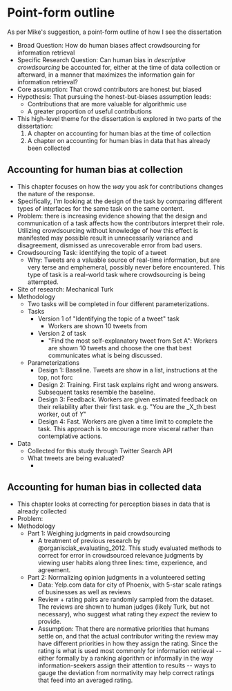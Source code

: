 Point-form outline
====================

As per Mike's suggestion, a point-form outline of how I see the dissertation

* Broad Question: How do human biases affect crowdsourcing for information retrieval
* Specific Research Question: Can human bias in _descriptive crowdsourcing_ be accounted for, either at the time of data collection or afterward, in a manner that maximizes the information gain for information retrieval?
* Core assumption: That crowd contributors are honest but biased
* Hypothesis: That pursuing the honest-but-biases assumption leads:
	* Contributions that are more valuable for algorithmic use
	* A greater proportion of useful contributions
* This high-level theme for the dissertation is explored in two parts of the dissertation:
	1) A chapter on accounting for human bias at the time of collection
	2) A chapter on accounting for human bias in data that has already been collected

## Accounting for human bias at collection

* This chapter focuses on how the _way_ you ask for contributions changes the nature of the response. 
* Specifically, I'm looking at the design of the task by comparing different types of interfaces for the same task on the same content.
* Problem: there is increasing evidence showing that the design and communication of a task affects how the contributors interpret their role. Utilizing crowdsourcing without knowledge of how this effect is manifested may possible result in unnecessarily variance and disagreement, dismissed as unrecoverable error from bad users.
* Crowdsourcing Task: identifying the topic of a tweet
	* Why: Tweets are a valuable source of real-time information, but are very terse and emphemeral, possibly never before encountered. This type of task is a real-world task where crowdsourcing is being attempted.
* Site of research: Mechanical Turk
* Methodology
	* Two tasks will be completed in four different parameterizations.
	* Tasks
		* Version 1 of "Identifying the topic of a tweet" task
			* Workers are shown 10 tweets from 
		* Version 2 of task
			* "Find the most self-explanatory tweet from Set A": Workers are shown 10 tweets and choose the one that best communicates what is being discussed.
	* Parameterizations
		* Design 1: Baseline. Tweets are show in a list, instructions at the top, not forc
		* Design 2: Training. First task explains right and wrong answers. Subsequent tasks resemble the baseline.
		* Design 3: Feedback. Workers are given estimated feedback on their reliability after their first task. e.g. "You are the _X_th best worker, out of _Y_"
		* Design 4: Fast. Workers are given a time limit to complete the task. This approach is to encourage more visceral rather than contemplative actions.
* Data
	* Collected for this study through Twitter Search API
	* What tweets are being evaluated?
		* <!--!!!!!-->

## Accounting for human bias in collected data

* This chapter looks at correcting for perception biases in data that is already collected
* Problem:
* Methodology
	* Part 1: Weighing judgments in paid crowdsourcing
		* A treatment of previous research by @organisciak_evaluating_2012. This study evaluated methods to correct for error in crowdsourced relevance judgments by viewing user habits along three lines: time, experience, and agreement.
	* Part 2: Normalizing opinion judgments in a volunteered setting
		* Data: Yelp.com data for city of Phoenix, with 5-star scale ratings of businesses as well as reviews
		* Review + rating pairs are randomly sampled from the dataset. The reviews are shown to human judges (likely Turk, but not necessary), who suggest what rating they _expect_ the review to provide.
		* Assumption: That there are normative priorities that humans settle on, and that the actual contributor writing the review may have different priorities in how they assign the rating. Since the rating is what is used most commonly for information retrieval -- either formally by a ranking algorithm or informally in the way information-seekers assign their attention to results -- ways to gauge the deviation from normativity may help correct ratings that feed into an averaged rating.
